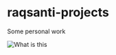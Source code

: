 # raqsanti-projects
Some personal work

![What is this]([myimage.png](https://tenor.com/view/welcome-to-my-life-life-sheldon-gif-15780534)https://tenor.com/view/welcome-to-my-life-life-sheldon-gif-15780534)
